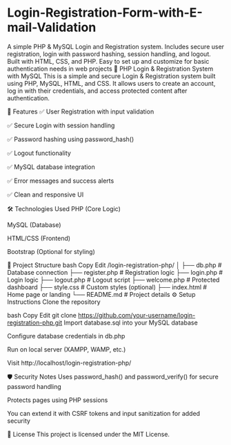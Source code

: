 # Login-Registration-Form-with-E-mail-Validation
A simple PHP &amp; MySQL Login and Registration system. Includes secure user registration, login with password hashing, session handling, and logout. Built with HTML, CSS, and PHP. Easy to set up and customize for basic authentication needs in web projects
🔐 PHP Login & Registration System with MySQL
This is a simple and secure Login & Registration system built using PHP, MySQL, HTML, and CSS. It allows users to create an account, log in with their credentials, and access protected content after authentication.

📌 Features
✅ User Registration with input validation

✅ Secure Login with session handling

✅ Password hashing using password_hash()

✅ Logout functionality

✅ MySQL database integration

✅ Error messages and success alerts

✅ Clean and responsive UI

🛠️ Technologies Used
PHP (Core Logic)

MySQL (Database)

HTML/CSS (Frontend)

Bootstrap (Optional for styling)

📂 Project Structure
bash
Copy
Edit
/login-registration-php/
│
├── db.php             # Database connection
├── register.php       # Registration logic
├── login.php          # Login logic
├── logout.php         # Logout script
├── welcome.php        # Protected dashboard
├── style.css          # Custom styles (optional)
├── index.html         # Home page or landing
└── README.md          # Project details
⚙️ Setup Instructions
Clone the repository

bash
Copy
Edit
git clone https://github.com/your-username/login-registration-php.git
Import database.sql into your MySQL database

Configure database credentials in db.php

Run on local server (XAMPP, WAMP, etc.)

Visit http://localhost/login-registration-php/

🛡️ Security Notes
Uses password_hash() and password_verify() for secure password handling

Protects pages using PHP sessions

You can extend it with CSRF tokens and input sanitization for added security

📃 License
This project is licensed under the MIT License.
